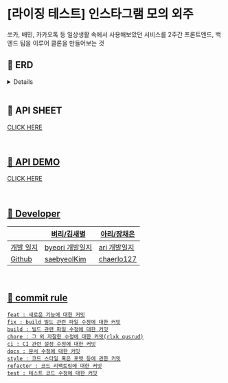 # [라이징 테스트] 인스타그램 모의 외주
쏘카, 배민, 카카오톡 등 일상생활 속에서 사용해보았던 서비스를 2주간 프론트엔드, 백엔드 팀을 이루어 클론을 만들어보는 것

## 🤍 ERD
<details>
<summary>Details</summary>

![라이징캠프-12기-인스타그램-Server-아리-ERD](https://user-images.githubusercontent.com/90203250/234931958-6779cf5e-07d4-4917-9a4b-33168cfd11cc.png)

</details>

<br>

## 🤍 API SHEET
<A href = "https://docs.google.com/spreadsheets/d/1yuGODcAamTyShvAC2UxK5j6U97HLg-ME/edit?usp=sharing&ouid=107393055375512834561&rtpof=true&sd=true"> CLICK HERE

<br>

## 🤍 API DEMO
<A href = "https://drive.google.com/file/d/1HvqXhvIhHsuGLYF69GgFZM-W6ZJ1to78/view?usp=sharing"> CLICK HERE

<br>

## 🤍 Developer
||벼리/김새별|아리/장채은|
|---|---|---|
|개발 일지|<A href = "https://github.com/mock-rc12/instagram_server_byeori_ari/blob/main/byeori.md"> byeori 개발일지 </A>|<A href = "https://github.com/mock-rc12/instagram_server_byeori_ari/blob/main/ari.md"> ari 개발일지 </A>|
|Github|<A href = "https://github.com/saebyeolKim"> saebyeolKim </A>|<A href = "https://github.com/chaerlo127"> chaerlo127 </A>|

<br>

## 🤍 commit rule 
```
feat : 새로운 기능에 대한 커밋
fix : build 빌드 관련 파일 수정에 대한 커밋
build : 빌드 관련 파일 수정에 대한 커밋
chore : 그 외 자잘한 수정에 대한 커밋(rlxk qusrud)
ci : CI 관련 설정 수정에 대한 커밋
docs : 문서 수정에 대한 커밋
style : 코드 스타일 혹은 포맷 등에 관한 커밋
refactor : 코드 리팩토링에 대한 커밋
test : 테스트 코드 수정에 대한 커밋
